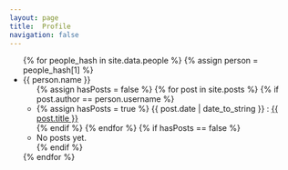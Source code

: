 ```yaml
---
layout: page
title:  Profile
navigation: false
---
```


<!-- <img class="img-circle" src="http://www.gravatar.com/avatar/{{ author.gravatar }}?s=30&d=identicon"/> -->

<ul>
{% for people_hash in site.data.people %}
{% assign person = people_hash[1] %}
  <li>
    {{ person.name }}
    <ul>
    {% assign hasPosts = false %}
    {% for post in site.posts %}
        {% if post.author == person.username %}
       	<li>
            {% assign hasPosts = true %}
        	{{ post.date | date_to_string }} : <a href="{{ site.baseurl }}{{ post.url }}">{{ post.title }}</a>
    	</li>
		{% endif %}
    {% endfor %}
    {% if hasPosts == false %}
        <li>No posts yet.</li>
    {% endif %}
	</ul>
  </li>
{% endfor %}
</ul>
